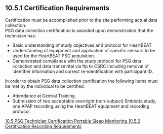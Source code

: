 ## 10.5.1 Certification Requirements

Certification must be accomplished prior to the site performing actual data collection.  
PSG data collection certification is awarded upon demonstration that the technician has: 

* Basic understanding of study objectives and protocol for HeartBEAT.
* Understanding of equipment and application of specific sensors to be used for the HeartBEAT PSG acquisition.
* Demonstrated compliance with the study protocol for PSG data collection and data transmittal via ftp to CSRC including removal of identifier information and correct re-identification with participant ID.

In order to obtain PSG data collection certification the following items must be met by the individual to be certified:

* Attendance at Central Training. 
* Submission of two acceptable overnight (non-subject) Embletta study, one APAP recording using the HeartBEAT equipment and recording protocol. 


 
<div class="center">
<div class="btn-group">
  <a href=":pages_path:/manuals/portable-sleep-monitoring/10-05-00-psg-certification.md" class="btn btn-default">
    <span class="glyphicon glyphicon-chevron-left"></span>
    10.5 PSG Technician Certification
  </a>

  <a href=":pages_path:/manuals/portable-sleep-monitoring" class="btn btn-default">
    <span class="glyphicon glyphicon-chevron-up"></span>
    Portable Sleep Monitoring
  </a>

  <a href=":pages_path:/manuals/portable-sleep-monitoring/10-05-02-cert-recording-requirements.md" class="btn btn-success">
    10.5.2 Certification Recording Requirements
    <span class="glyphicon glyphicon-chevron-right"></span>
  </a>
</div>
</div>

